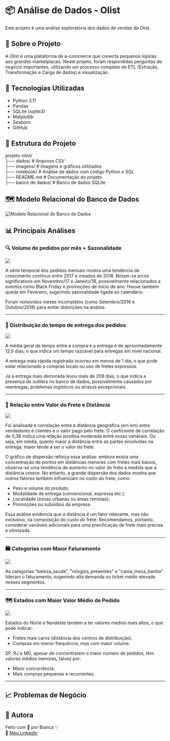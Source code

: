 # 📦 Análise de Dados - Olist

Este projeto é uma análise exploratória dos dados de vendas da Olist.

## 📁 Sobre o Projeto

A Olist é uma plataforma de e-commerce que conecta pequenos lojistas aos grandes marketplaces. Neste projeto, foram respondidas perguntas de negócio importantes, utilizando um processo completo de ETL (Extração, Transformação e Carga de dados) e visualização.

## 🧰 Tecnologias Utilizadas

- Python 3.11  
- Pandas  
- SQLite (sqlite3)  
- Matplotlib  
- Seaborn
- GitHub

## 📁 Estrutura do Projeto

projeto-olist/  
├── dados/                         # Arquivos CSV  
├── imagens/                       # Imagens e gráficos utilizados  
├── notebook/                      # Análise de dados com código Python e SQL  
├── README.md                      # Documentação do projeto  
├── banco de dados/                # Banco de dados SQLite  

## 🗺️ Modelo Relacional do Banco de Dados

![Modelo Relacional do Banco de Dados](imagens/modelo_relacional.png)

## 📊 Principais Análises  

### 🔍 Volume de pedidos por mês + Sazonalidade

![](imagens/volume_pedidos.png)

A série temporal dos pedidos mensais mostra uma tendência de crescimento contínuo entre 2017 e meados de 2018. Notam-se picos significativos em Novembro/17 e Janeiro/18, possivelmente relacionados a eventos como Black Friday e promoções de início de ano. Houve também queda em Fevereiro, sugerindo sazonalidade ligada ao calendário.  

Foram removidos meses incompletos (como Setembro/2016 e Outubro/2018) para evitar distorções na análise.

---

### 🎯 Distribuição do tempo de entrega dos pedidos

![](imagens/tempo_entrega.png)

A média geral de tempo entre a compra e a entrega é de aproximadamente 12,5 dias, o que indica um tempo razoável para entregas em nível nacional.  

A entrega mais rápida registrada ocorreu em menos de 1 dia, o que pode estar relacionado a compras locais ou uso de fretes expressos.

Já a entrega mais demorada levou mais de 209 dias, o que indica a presença de outliers no banco de dados, possivelmente causados por reentregas, problemas logísticos ou atrasos excepcionais.

---

### 📍 Relação entre Valor do Frete e Distância

![](imagens/frete_distancia.png)

Foi analisada a correlação entre a distância geográfica (em km) entre vendedores e clientes e o valor pago pelo frete. O coeficiente de correlação de 0,38 indica uma relação positiva moderada entre essas variáveis. Ou seja, em média, quanto maior a distância entre as partes envolvidas na entrega, maior tende a ser o valor do frete.

O gráfico de dispersão reforça essa análise: embora exista uma concentração de pontos em distâncias menores com fretes mais baixos, observa-se uma tendência de aumento no valor do frete à medida que a distância cresce. No entanto, a grande dispersão dos dados mostra que outros fatores também influenciam no custo do frete, como:
- Peso e volume do produto;
- Modalidade de entrega (convencional, expressa etc.);
- Localidade (zonas urbanas ou áreas remotas);
- Promoções ou subsídios da empresa.

Essa análise evidencia que a distância é um fator relevante, mas não exclusivo, na composição do custo do frete. Recomendamos, portanto, considerar variáveis adicionais para uma precificação de frete mais precisa e otimizada.  

---

### 🛍️ Categorias com Maior Faturamento

![](imagens/produtos_mais_vendidos.png)  

As categorias "beleza_saude", "relogios_presentes" e "cama_mesa_banho" lideram o faturamento, sugerindo alta demanda ou ticket médio elevado nesses segmentos.

---

### 🗺️ Estados com Maior Valor Médio de Pedido

![](imagens/valor_medio_estado.png)

Estados do Norte e Nordeste tendem a ter valores médios mais altos, o que pode indicar:

- Fretes mais caros (distância dos centros de distribuição).
- Compras em menor frequência, mas com maior volume.

SP, RJ e MG, apesar de concentrarem o maior número de pedidos, têm valores médios menores, talvez por:

- Maior concorrência.
- Mais compras pequenas e recorrentes.

---

## 📈 Problemas de Negócio


## 📝 Autora
Feito com 💙 por Bianca ✨  
📎 [Meu LinkedIn](https://www.linkedin.com/in/bianca-nunes-batista-80a468248/?profileId=ACoAAD1K0IoBIBVPe0QuvJ1MBkYvZHqu7knnX5w)
